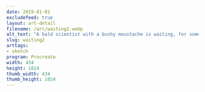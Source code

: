 ```yaml
---
date: 2019-01-01
excludefeed: true
layout: art-detail
filename: /art/waiting2.webp
alt_text: "A bald scientist with a bushy moustache is waiting, for something. A clock sits on the wall."
slug: waiting2
arttags:
- sketch
program: Procreate
width: 434
height: 1024
thumb_width: 434
thumb_height: 1024
---
```

